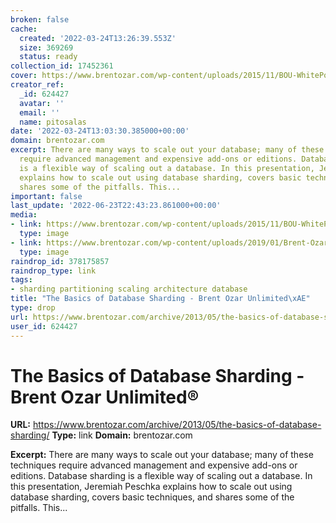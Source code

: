 ```yaml
---
broken: false
cache:
  created: '2022-03-24T13:26:39.553Z'
  size: 369269
  status: ready
collection_id: 17452361
cover: https://www.brentozar.com/wp-content/uploads/2015/11/BOU-WhitePocket-giant.png
creator_ref:
  _id: 624427
  avatar: ''
  email: ''
  name: pitosalas
date: '2022-03-24T13:03:30.385000+00:00'
domain: brentozar.com
excerpt: There are many ways to scale out your database; many of these techniques
  require advanced management and expensive add-ons or editions. Database sharding
  is a flexible way of scaling out a database. In this presentation, Jeremiah Peschka
  explains how to scale out using database sharding, covers basic techniques, and
  shares some of the pitfalls. This...
important: false
last_update: '2022-06-23T22:43:23.861000+00:00'
media:
- link: https://www.brentozar.com/wp-content/uploads/2015/11/BOU-WhitePocket-giant.png
  type: image
- link: https://www.brentozar.com/wp-content/uploads/2019/01/Brent-Ozar-with-Coffee-275.png
  type: image
raindrop_id: 378175857
raindrop_type: link
tags:
- sharding partitioning scaling architecture database
title: "The Basics of Database Sharding - Brent Ozar Unlimited\xAE"
type: drop
url: https://www.brentozar.com/archive/2013/05/the-basics-of-database-sharding/
user_id: 624427
---
```


# The Basics of Database Sharding - Brent Ozar Unlimited®

**URL:** https://www.brentozar.com/archive/2013/05/the-basics-of-database-sharding/
**Type:** link
**Domain:** brentozar.com

**Excerpt:** There are many ways to scale out your database; many of these techniques require advanced management and expensive add-ons or editions. Database sharding is a flexible way of scaling out a database. In this presentation, Jeremiah Peschka explains how to scale out using database sharding, covers basic techniques, and shares some of the pitfalls. This...
